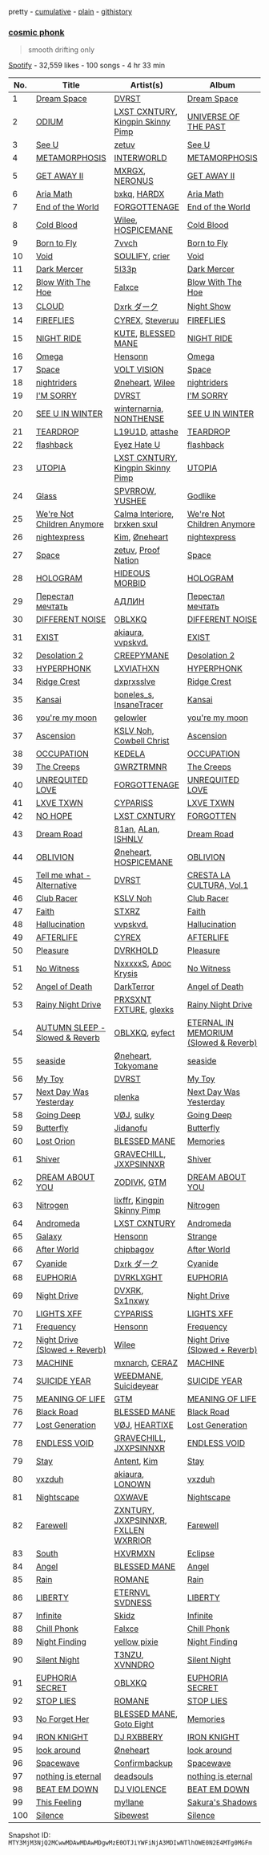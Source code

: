 pretty - [cumulative](/playlists/cumulative/37i9dQZF1DX1qNZsqIInBz.md) - [plain](/playlists/plain/37i9dQZF1DX1qNZsqIInBz) - [githistory](https://github.githistory.xyz/mackorone/spotify-playlist-archive/blob/main/playlists/plain/37i9dQZF1DX1qNZsqIInBz)

### [cosmic phonk](https://open.spotify.com/playlist/37i9dQZF1DX1qNZsqIInBz)

> smooth drifting only

[Spotify](https://open.spotify.com/user/spotify) - 32,559 likes - 100 songs - 4 hr 33 min

| No. | Title | Artist(s) | Album | Length |
|---|---|---|---|---|
| 1 | [Dream Space](https://open.spotify.com/track/4wHkfOTO5XpTrVn1bHxR18) | [DVRST](https://open.spotify.com/artist/0XFgyr4jwM0MGeZZW0VzA5) | [Dream Space](https://open.spotify.com/album/0jGdCBBF1Khors1eyML58X) | 2:51 |
| 2 | [ODIUM](https://open.spotify.com/track/4yyX0nJqMpqaubcGdGsxx9) | [LXST CXNTURY](https://open.spotify.com/artist/4TS37lr3ZraUxBHS727sEp), [Kingpin Skinny Pimp](https://open.spotify.com/artist/5kkVPwCLmdkqaSQpptZtXj) | [UNIVERSE OF THE PAST](https://open.spotify.com/album/4HlAmB7VZFZW5iPYapiqiz) | 2:46 |
| 3 | [See U](https://open.spotify.com/track/54vyxEzMvLexzEgEBzIUNQ) | [zetuv](https://open.spotify.com/artist/1PhDjAsWVkTLg5mUtSOeg9) | [See U](https://open.spotify.com/album/7C6ieOxP5402mZPtra25P0) | 2:50 |
| 4 | [METAMORPHOSIS](https://open.spotify.com/track/2ksyzVfU0WJoBpu8otr4pz) | [INTERWORLD](https://open.spotify.com/artist/5hKGLu4Ik88FzWcTPhWNTN) | [METAMORPHOSIS](https://open.spotify.com/album/3apQZbgVql9mHJlp43jk5D) | 2:22 |
| 5 | [GET AWAY II](https://open.spotify.com/track/4QOhfu7ZdD8PEXRhFjOIT1) | [MXRGX](https://open.spotify.com/artist/6gbsXeoeYTUXGlYlxcKAMP), [NERONUS](https://open.spotify.com/artist/2J5FeaNi5K4F9xml5lWD0L) | [GET AWAY II](https://open.spotify.com/album/3dhZY3fzWK7RNaj0BktV4F) | 3:12 |
| 6 | [Aria Math](https://open.spotify.com/track/0QeYTfxC3BchP1Hzn5HGPd) | [bxkq](https://open.spotify.com/artist/65lEC99xqy295XmDhg1KtW), [HARDX](https://open.spotify.com/artist/6goAg9k3zJ2edlE7OtIkTn) | [Aria Math](https://open.spotify.com/album/4hIpj10UfZXzkhbocSxDXh) | 4:05 |
| 7 | [End of the World](https://open.spotify.com/track/0rRJNSrFPmOPZJRmdQbciH) | [FORGOTTENAGE](https://open.spotify.com/artist/75eUSWg8Tt9PZLiFWjascC) | [End of the World](https://open.spotify.com/album/4EBa1AFntytE0kwgUes6n6) | 2:44 |
| 8 | [Cold Blood](https://open.spotify.com/track/6BGI62bC9ZBOvTqWCd6Nd5) | [Wilee](https://open.spotify.com/artist/0PszchiiynrfCAwjdHdN5r), [HOSPICEMANE](https://open.spotify.com/artist/5k3a4j15fF9gr4ZvCqMjDm) | [Cold Blood](https://open.spotify.com/album/4i4J6PY1upuY48jsSITgGi) | 3:06 |
| 9 | [Born to Fly](https://open.spotify.com/track/4o0g3KtUbz0nxSmH93RggE) | [7vvch](https://open.spotify.com/artist/5Bahs19BH1UFW8Q6S2MCxu) | [Born to Fly](https://open.spotify.com/album/7wexoMstoDoA7fGuifYBbK) | 2:52 |
| 10 | [Void](https://open.spotify.com/track/1tZMS81fc3APyMkU14cTWk) | [SOULIFY](https://open.spotify.com/artist/4jnJA6v62HXFktScoZQHIw), [crier](https://open.spotify.com/artist/3pxK1rdoF4Swqd00UH6wCl) | [Void](https://open.spotify.com/album/3afCmbwcfdCYouUXV04xTO) | 2:38 |
| 11 | [Dark Mercer](https://open.spotify.com/track/3TX53IyZvSsjYzZrmHQdI1) | [5l33p](https://open.spotify.com/artist/1JjSBnVH2QnmXFBmaIGdjq) | [Dark Mercer](https://open.spotify.com/album/6GMEh5mGT9CVyXO3TFo8EU) | 2:38 |
| 12 | [Blow With The Hoe](https://open.spotify.com/track/0coSp8V3oTqsQa9QQoNsXl) | [Falxce](https://open.spotify.com/artist/61CMteqexg0qjBy8nhMtHk) | [Blow With The Hoe](https://open.spotify.com/album/6te7TxptWjXLBRk6cjAiZk) | 1:31 |
| 13 | [CLOUD](https://open.spotify.com/track/6ZbpaHInXckaSUDiGDCwHX) | [Dxrk ダーク](https://open.spotify.com/artist/5TvFfw1MgSntdU9A7yncyA) | [Night Show](https://open.spotify.com/album/52mLSslJpI3vsoIgi1KSA6) | 2:54 |
| 14 | [FIREFLIES](https://open.spotify.com/track/3om71PaqkmHXuxQ5d3Hxjk) | [CYREX](https://open.spotify.com/artist/1NspLfgAsucc39MeTipXNy), [Steveruu](https://open.spotify.com/artist/4NOFcRCgjvnRy8nKVGUM0L) | [FIREFLIES](https://open.spotify.com/album/5t94V0MZ61yjI0lt1sJUcP) | 2:43 |
| 15 | [NIGHT RIDE](https://open.spotify.com/track/5l5b7TnBr5naVGNZq7SPca) | [KUTE](https://open.spotify.com/artist/0S1mAPM0pgJZil5FCqhQTX), [BLESSED MANE](https://open.spotify.com/artist/4RsEAdLhbUy7j3zHWauPwF) | [NIGHT RIDE](https://open.spotify.com/album/0NaK3ZZFCdGpydTOBgfhDQ) | 3:12 |
| 16 | [Omega](https://open.spotify.com/track/6yzDgOc9gruRxmaaiVsBy1) | [Hensonn](https://open.spotify.com/artist/0snouHYzOWSgxRBYMQsa3H) | [Omega](https://open.spotify.com/album/4B9PcrMKaJupfqKvko3pYv) | 2:53 |
| 17 | [Space](https://open.spotify.com/track/5ZTwRO2Yy2ardUblJsVSAA) | [VOLT VISION](https://open.spotify.com/artist/0D1RIHFWh132dnfTGIHF6K) | [Space](https://open.spotify.com/album/5jQNBxuQV1LK4SsVuqX78Z) | 2:00 |
| 18 | [nightriders](https://open.spotify.com/track/1bbnzRWj8vuOBQmoHFfqOg) | [Øneheart](https://open.spotify.com/artist/0dgJbQ0bKPyUXco8hEXN7X), [Wilee](https://open.spotify.com/artist/0PszchiiynrfCAwjdHdN5r) | [nightriders](https://open.spotify.com/album/0WvOrokciCcRELMBURq18R) | 2:02 |
| 19 | [I'M SORRY](https://open.spotify.com/track/0K3JJbRm9y70tesc73U6bn) | [DVRST](https://open.spotify.com/artist/0XFgyr4jwM0MGeZZW0VzA5) | [I'M SORRY](https://open.spotify.com/album/4oWAtbgahTeGrYKljx6GI0) | 2:19 |
| 20 | [SEE U IN WINTER](https://open.spotify.com/track/38s6G7066hE4dTvrTsSqoL) | [winternarnia](https://open.spotify.com/artist/6OoeFKBBbuYtyPM9E615D3), [NONTHENSE](https://open.spotify.com/artist/2APh66XEiqOiDt3bKhBWmn) | [SEE U IN WINTER](https://open.spotify.com/album/77fm9KnaipWrowbRD0fUz9) | 2:31 |
| 21 | [TEARDROP](https://open.spotify.com/track/0HPsP6pwUJHKHySEXLST0u) | [L19U1D](https://open.spotify.com/artist/6eIJYF4G64wbLdUXpxCKd2), [attashe](https://open.spotify.com/artist/2D8oenshYhpgfJSaJ8o8on) | [TEARDROP](https://open.spotify.com/album/6dYneATOS4dlt88gyQWvMv) | 3:00 |
| 22 | [flashback](https://open.spotify.com/track/6LK0dja7B2ibVgwZhVDvTw) | [Eyez Hate U](https://open.spotify.com/artist/0dIUq8UqtoJF5T7Lt3MxBT) | [flashback](https://open.spotify.com/album/7ExcQWKeWVTTA7UPQh3lXn) | 3:16 |
| 23 | [UTOPIA](https://open.spotify.com/track/6Lbn2QM3tyxPj4fQsCU0mk) | [LXST CXNTURY](https://open.spotify.com/artist/4TS37lr3ZraUxBHS727sEp), [Kingpin Skinny Pimp](https://open.spotify.com/artist/5kkVPwCLmdkqaSQpptZtXj) | [UTOPIA](https://open.spotify.com/album/5aF2aTHcRscFUK1OaCLtGF) | 2:17 |
| 24 | [Glass](https://open.spotify.com/track/5GGg5AYqHzwQqAEiCYdD9T) | [SPVRROW](https://open.spotify.com/artist/1LP8kdjz6NUjAiA4lGMgJF), [YUSHEE](https://open.spotify.com/artist/79YDNnhemgMLv7ho55aLhi) | [Godlike](https://open.spotify.com/album/62Tjmg675DC2B0Bphvh1x6) | 2:23 |
| 25 | [We're Not Children Anymore](https://open.spotify.com/track/7Jddd2nB8kFKsJPJCq8SB4) | [Calma Interiore](https://open.spotify.com/artist/1OmJlIsNDkAVfdkmHbvQFM), [brxken sxul](https://open.spotify.com/artist/7DfIRKGej5bJAbjunotyUf) | [We're Not Children Anymore](https://open.spotify.com/album/7GZyA3UjfoprmWp8AiwdMy) | 3:03 |
| 26 | [nightexpress](https://open.spotify.com/track/4mLb4iKTAHDuSsZTq4w7iK) | [Kim](https://open.spotify.com/artist/4q5RE9bDpugEWslh6TfiI0), [Øneheart](https://open.spotify.com/artist/0dgJbQ0bKPyUXco8hEXN7X) | [nightexpress](https://open.spotify.com/album/0306P7Fec99VYmoSguS97S) | 2:40 |
| 27 | [Space](https://open.spotify.com/track/0W0KjUBX70GxtgVXraTcf9) | [zetuv](https://open.spotify.com/artist/1PhDjAsWVkTLg5mUtSOeg9), [Proof Nation](https://open.spotify.com/artist/7CV2yBOPHytA4ZrSPsjoLA) | [Space](https://open.spotify.com/album/0qh0hHIeYCqBJaDv7r12uR) | 2:25 |
| 28 | [HOLOGRAM](https://open.spotify.com/track/20NjSzmdUKNjFEpfEYj6XA) | [HIDEOUS MORBID](https://open.spotify.com/artist/7G5D01HWj1IELY5nfLQrw6) | [HOLOGRAM](https://open.spotify.com/album/0cm5qj6DKNvUcD0haLZVFp) | 2:13 |
| 29 | [Перестал мечтать](https://open.spotify.com/track/7LmeYVqtNa5FUxLK2Iyam8) | [АДЛИН](https://open.spotify.com/artist/3vw4wtxW7yv7yJSDqkIuUz) | [Перестал мечтать](https://open.spotify.com/album/2qBHvwmiX5p9Od7D1QFadg) | 2:48 |
| 30 | [DIFFERENT NOISE](https://open.spotify.com/track/7trpmghODldJXyjV7uQJT9) | [OBLXKQ](https://open.spotify.com/artist/5kJn98Wf7hk1J7nn5sg67l) | [DIFFERENT NOISE](https://open.spotify.com/album/7h9E0lJnkFzjSllB4zp1Uy) | 2:43 |
| 31 | [EXIST](https://open.spotify.com/track/6SqUoYtpsmaFhSU3TnUVtT) | [akiaura](https://open.spotify.com/artist/0zilOJ2Ze0FLrQ76cZQaoc), [vvpskvd.](https://open.spotify.com/artist/4HrUqrQRBMyLml2vQmggKA) | [EXIST](https://open.spotify.com/album/5iDNw2t9CGE9rTlRe3VpL9) | 3:03 |
| 32 | [Desolation 2](https://open.spotify.com/track/5YQV3dcbq48zCmofyOSzcJ) | [CREEPYMANE](https://open.spotify.com/artist/4iS0O9GXC7newvIHGqgaEz) | [Desolation 2](https://open.spotify.com/album/0xMdm6pqSb4FKXUhI6iAa1) | 1:32 |
| 33 | [HYPERPHONK](https://open.spotify.com/track/1F14gm4JQcW7SAWRMGD4nT) | [LXVIATHXN](https://open.spotify.com/artist/2SJRVFLT1rSs5oKiqsZ04T) | [HYPERPHONK](https://open.spotify.com/album/5unAHopAAQmbF079dpLPmD) | 2:56 |
| 34 | [Ridge Crest](https://open.spotify.com/track/4wQG1yyeTSoDCppLzBXJ9m) | [dxprxsslve](https://open.spotify.com/artist/61QWo0cPeQFZt2U1gEjyl9) | [Ridge Crest](https://open.spotify.com/album/4Rp8x8ZeJjVX0aQAnCGYNy) | 2:52 |
| 35 | [Kansai](https://open.spotify.com/track/4qvnEEwIXb8ch6CfudeqGW) | [boneles\_s](https://open.spotify.com/artist/15T8AuT0gmxOfifQtbShQL), [InsaneTracer](https://open.spotify.com/artist/5jK86GBNNwGHD4brZp16yo) | [Kansai](https://open.spotify.com/album/0EvPrrikCr1F3nuwQ0eA9Q) | 2:41 |
| 36 | [you're my moon](https://open.spotify.com/track/3QS2MR6CbGUliVnbRi8k1f) | [gelowler](https://open.spotify.com/artist/2KOltraKOgOrYb9o4ctyJO) | [you're my moon](https://open.spotify.com/album/1fHsZc8gUUsdqVHA22N9Rw) | 2:22 |
| 37 | [Ascension](https://open.spotify.com/track/655HUrteca32fCVbWCHe0b) | [KSLV Noh](https://open.spotify.com/artist/2ElMqlv5py0QFIVXUff627), [Cowbell Christ](https://open.spotify.com/artist/1U1JvyVp0OJeyQowx6HOlm) | [Ascension](https://open.spotify.com/album/1sQ5onguS8iW0SfZb6WSoZ) | 2:00 |
| 38 | [OCCUPATION](https://open.spotify.com/track/2TubhcsSDcCpJWyXiGEKPZ) | [KEDELA](https://open.spotify.com/artist/0ytXblHAJwc57GVGp6wjvB) | [OCCUPATION](https://open.spotify.com/album/00pHqxRbtuMXzMfbT5AA9z) | 3:30 |
| 39 | [The Creeps](https://open.spotify.com/track/4ZeHPxe1QYjYWWGC06gZ2P) | [GWRZTRMNR](https://open.spotify.com/artist/5mqGv6vgs3ZMJbbBOvWtQi) | [The Creeps](https://open.spotify.com/album/23TDQRMfrMD0W4nTiB1EuD) | 2:25 |
| 40 | [UNREQUITED LOVE](https://open.spotify.com/track/6ggG03IXJujvzWX7SShGtG) | [FORGOTTENAGE](https://open.spotify.com/artist/75eUSWg8Tt9PZLiFWjascC) | [UNREQUITED LOVE](https://open.spotify.com/album/5C8w6NNouScjByKvjMkjic) | 2:30 |
| 41 | [LXVE TXWN](https://open.spotify.com/track/1pCDWUyukLwNnDtKuDKk7j) | [CYPARISS](https://open.spotify.com/artist/1GzMtNyLiP1oM7yW0DyRhP) | [LXVE TXWN](https://open.spotify.com/album/04FHXUjQJckGhzOiPGZHlm) | 2:38 |
| 42 | [NO HOPE](https://open.spotify.com/track/6lpqmnhoM6fxVg52c7azTp) | [LXST CXNTURY](https://open.spotify.com/artist/4TS37lr3ZraUxBHS727sEp) | [FORGOTTEN](https://open.spotify.com/album/64gLpVMi33iOIL7pC4kFNM) | 1:31 |
| 43 | [Dream Road](https://open.spotify.com/track/006xxgBdSswgtgXOks59u4) | [81an](https://open.spotify.com/artist/2jQ3SyqsblMmflFJCRr5dn), [ALan](https://open.spotify.com/artist/4nDKlmTjgg1o8PriTk0Wma), [ISHNLV](https://open.spotify.com/artist/5qZzS4qbriUwGeqoj8U1p3) | [Dream Road](https://open.spotify.com/album/0tpavY1s1hchFwtCC93tHN) | 3:03 |
| 44 | [OBLIVION](https://open.spotify.com/track/3KMqwUL9XTpfrDvkCGlRJ9) | [Øneheart](https://open.spotify.com/artist/0dgJbQ0bKPyUXco8hEXN7X), [HOSPICEMANE](https://open.spotify.com/artist/5k3a4j15fF9gr4ZvCqMjDm) | [OBLIVION](https://open.spotify.com/album/2n2VcwvJsChKhBL1zX75Cj) | 3:12 |
| 45 | [Tell me what \- Alternative](https://open.spotify.com/track/3ZAVDqWDatGhJEbgTJrSpE) | [DVRST](https://open.spotify.com/artist/0XFgyr4jwM0MGeZZW0VzA5) | [CRESTA LA CULTURA, Vol.1](https://open.spotify.com/album/17yH3m2wuD17DaOEzorZHr) | 3:45 |
| 46 | [Club Racer](https://open.spotify.com/track/0TixfN2rNvg1VL4gggylRH) | [KSLV Noh](https://open.spotify.com/artist/2ElMqlv5py0QFIVXUff627) | [Club Racer](https://open.spotify.com/album/05FqgSKvtl1CfngN1M6C8l) | 2:08 |
| 47 | [Faith](https://open.spotify.com/track/4XwbUt1ryz68nbLdBD9dqs) | [STXRZ](https://open.spotify.com/artist/64IEvdOG2d4FAHDR4pNYQ4) | [Faith](https://open.spotify.com/album/3q6Ulf0dRhKrLd5P3cwfYl) | 2:05 |
| 48 | [Hallucination](https://open.spotify.com/track/3o97gI0SFNTqzhPAXpxkGD) | [vvpskvd.](https://open.spotify.com/artist/4HrUqrQRBMyLml2vQmggKA) | [Hallucination](https://open.spotify.com/album/7nNj9pxxPWn6WfYDS6r01W) | 2:33 |
| 49 | [AFTERLIFE](https://open.spotify.com/track/5PfNKiRk4pyJWxle5cU0ba) | [CYREX](https://open.spotify.com/artist/1NspLfgAsucc39MeTipXNy) | [AFTERLIFE](https://open.spotify.com/album/3G5QIHz6XSKOUISBBbP28B) | 3:16 |
| 50 | [Pleasure](https://open.spotify.com/track/4tyb212aoIT5gYJQIg40MM) | [DVRKHOLD](https://open.spotify.com/artist/4ZVUy0u4JnNGj6jNNWv6Qx) | [Pleasure](https://open.spotify.com/album/1c4UPNlzYXvy6T1VRD1g2m) | 3:34 |
| 51 | [No Witness](https://open.spotify.com/track/0GGepyK375cp1jN8Z9ZTK8) | [NxxxxxS](https://open.spotify.com/artist/36r4ltZmLqtiDBdAs9XSqn), [Apoc Krysis](https://open.spotify.com/artist/5FWqTrWj74TUJLstHwCDQE) | [No Witness](https://open.spotify.com/album/0HsG2moofrvt0hGo2iYuLb) | 2:48 |
| 52 | [Angel of Death](https://open.spotify.com/track/7MtVdKpPuufNUOQrJB31uI) | [DarkTerror](https://open.spotify.com/artist/2o4YQX4hxBZaZKA6KbUtWo) | [Angel of Death](https://open.spotify.com/album/3Mi42mgHpgZKtJuU0x3sJ3) | 2:48 |
| 53 | [Rainy Night Drive](https://open.spotify.com/track/5gbzQN044AiB69UiVuc6qZ) | [PRXSXNT FXTURE](https://open.spotify.com/artist/1KS3HFd7XL75m0ieoDhFvw), [glexks](https://open.spotify.com/artist/5XPRNCxTj3Pph1A6h4XTB6) | [Rainy Night Drive](https://open.spotify.com/album/2VTQ3wglK5i3Lm6TK0ns6J) | 2:39 |
| 54 | [AUTUMN SLEEP \- Slowed & Reverb](https://open.spotify.com/track/7pmw88lKWUHx00WHK4RqsM) | [OBLXKQ](https://open.spotify.com/artist/5kJn98Wf7hk1J7nn5sg67l), [eyfect](https://open.spotify.com/artist/2k4XvivwTpFDQhgN34RYcn) | [ETERNAL IN MEMORIUM \(Slowed & Reverb\)](https://open.spotify.com/album/4Pae9lPOsqOttCwzchxIWi) | 1:52 |
| 55 | [seaside](https://open.spotify.com/track/3Cj5VVbQnLRknyj2NriPJu) | [Øneheart](https://open.spotify.com/artist/0dgJbQ0bKPyUXco8hEXN7X), [Tokyomane](https://open.spotify.com/artist/2GaIPa6dUUQBlVNYeEF6PH) | [seaside](https://open.spotify.com/album/385VMmkSq2CVCIOTCtTdts) | 2:39 |
| 56 | [My Toy](https://open.spotify.com/track/47C0kcP46CKw8DX69aXmRK) | [DVRST](https://open.spotify.com/artist/0XFgyr4jwM0MGeZZW0VzA5) | [My Toy](https://open.spotify.com/album/6ai1YGBCS8Y83QWtJrRJz8) | 3:18 |
| 57 | [Next Day Was Yesterday](https://open.spotify.com/track/2TaFenxaQaYmeSpq4EaPNl) | [plenka](https://open.spotify.com/artist/6yjz9vY01vOQUcFIAEYVQ0) | [Next Day Was Yesterday](https://open.spotify.com/album/3zzx0LzD0pqX9BUPUZzacZ) | 2:52 |
| 58 | [Going Deep](https://open.spotify.com/track/1BiXcHaaa4A8KYqA3bD0Oi) | [VØJ](https://open.spotify.com/artist/4KRllJ2dEeoqvxOQLOgOsI), [sulky](https://open.spotify.com/artist/3uYWZ9Qeoh79NShyWiKrqZ) | [Going Deep](https://open.spotify.com/album/5xiRFjvRCLO0adzicqhZOs) | 3:32 |
| 59 | [Butterfly](https://open.spotify.com/track/58oi0OWV0fHLsnJWFv5VQe) | [Jidanofu](https://open.spotify.com/artist/6JwHgPzxWOKHVH6aWoHuxm) | [Butterfly](https://open.spotify.com/album/1Agg5sCbo8mvH4GBDjTpb7) | 2:19 |
| 60 | [Lost Orion](https://open.spotify.com/track/6kzg2WZovLAE3ZkvsW9YDK) | [BLESSED MANE](https://open.spotify.com/artist/4RsEAdLhbUy7j3zHWauPwF) | [Memories](https://open.spotify.com/album/78d6bKLGA4IaHS0WLKqGIk) | 3:06 |
| 61 | [Shiver](https://open.spotify.com/track/3fZfQWOg4xv8YUPAvnPaty) | [GRAVECHILL](https://open.spotify.com/artist/1EnZjgGD81emhSdq6adEKt), [JXXPSINNXR](https://open.spotify.com/artist/4RvUX1Yg2s0aCkBPYCsgP7) | [Shiver](https://open.spotify.com/album/3dT2NMs4X8OUay4JJ2weY7) | 2:25 |
| 62 | [DREAM ABOUT YOU](https://open.spotify.com/track/69Jde9lxc16qGyG5iYncuW) | [ZODIVK](https://open.spotify.com/artist/6nTTVtUnmZWlPju0qzX7Or), [GTM](https://open.spotify.com/artist/2U79YzoLgxZrBbxzrg5l1S) | [DREAM ABOUT YOU](https://open.spotify.com/album/7sYf0ltOhxs3Zy9uMn7cb5) | 2:48 |
| 63 | [Nitrogen](https://open.spotify.com/track/3zwdzya2dW8KxS2izHiOx5) | [lixffr](https://open.spotify.com/artist/0GUmve9sjccwOk35nZkHtl), [Kingpin Skinny Pimp](https://open.spotify.com/artist/5kkVPwCLmdkqaSQpptZtXj) | [Nitrogen](https://open.spotify.com/album/6J29nFfsCtEy9SWVFxFXyK) | 3:32 |
| 64 | [Andromeda](https://open.spotify.com/track/3T9ouQ0YeXLayMQ9eWPAda) | [LXST CXNTURY](https://open.spotify.com/artist/4TS37lr3ZraUxBHS727sEp) | [Andromeda](https://open.spotify.com/album/6x9oS9r0yMvUk0tnUBCFOQ) | 3:36 |
| 65 | [Galaxy](https://open.spotify.com/track/7vbKIia4KB5vWcWpPypPBr) | [Hensonn](https://open.spotify.com/artist/0snouHYzOWSgxRBYMQsa3H) | [Strange](https://open.spotify.com/album/4QTBGcS5DSCe6N3RTNixsN) | 2:56 |
| 66 | [After World](https://open.spotify.com/track/43jFJOD28MIG9vgcqVlvhn) | [chipbagov](https://open.spotify.com/artist/0sd6x399jllqi3BqxgBvlw) | [After World](https://open.spotify.com/album/42cJG6MAXsrjoR7wV5e22G) | 2:11 |
| 67 | [Cyanide](https://open.spotify.com/track/2FqBlSZxiRuxjgQcMvQAUP) | [Dxrk ダーク](https://open.spotify.com/artist/5TvFfw1MgSntdU9A7yncyA) | [Cyanide](https://open.spotify.com/album/1AlwyKku3ObMAl0jkz8Qwf) | 2:57 |
| 68 | [EUPHORIA](https://open.spotify.com/track/3BNv1ZzyYexaVGUYkEYSRI) | [DVRKLXGHT](https://open.spotify.com/artist/4tfNkqJHj0rmRuERAZJDxf) | [EUPHORIA](https://open.spotify.com/album/1t32gKI0EhGB4z5hnwKjSs) | 3:03 |
| 69 | [Night Drive](https://open.spotify.com/track/4TixrVMeVgwh6VuIc7WjMr) | [DVXRK](https://open.spotify.com/artist/76ajlfoI4iJ83Ngcqod5Xv), [Sx1nxwy](https://open.spotify.com/artist/0vX16aPLB5IGeyzFDHBm6T) | [Night Drive](https://open.spotify.com/album/1WAQ6fdYFjJuSjs0rKDx31) | 2:51 |
| 70 | [LIGHTS XFF](https://open.spotify.com/track/1hxhlE5DUTZTcToXlCDTSk) | [CYPARISS](https://open.spotify.com/artist/1GzMtNyLiP1oM7yW0DyRhP) | [LIGHTS XFF](https://open.spotify.com/album/285Vwbiv1lPB5hjFHUra02) | 2:20 |
| 71 | [Frequency](https://open.spotify.com/track/5IgpVvg68WGQQPVto0hyZF) | [Hensonn](https://open.spotify.com/artist/0snouHYzOWSgxRBYMQsa3H) | [Frequency](https://open.spotify.com/album/5J9yN6EzsaAa2SeW91H4c9) | 2:30 |
| 72 | [Night Drive \(Slowed + Reverb\)](https://open.spotify.com/track/331H6137RMXrWPqdoinXfA) | [Wilee](https://open.spotify.com/artist/0PszchiiynrfCAwjdHdN5r) | [Night Drive \(Slowed + Reverb\)](https://open.spotify.com/album/6im4iD0gt2vezgk3xhyrhh) | 2:17 |
| 73 | [MACHINE](https://open.spotify.com/track/2Ygz10JmWDwVigM6jN94H8) | [mxnarch](https://open.spotify.com/artist/42WdWoZDRwUeWhGOYDhfuj), [CERAZ](https://open.spotify.com/artist/2qN0KCCSg4BwDSagUxmEfR) | [MACHINE](https://open.spotify.com/album/6QeJDinj9YHIbiermHKxB6) | 2:47 |
| 74 | [SUICIDE YEAR](https://open.spotify.com/track/6hRvewF5MRAsqqxnNs3z2b) | [WEEDMANE](https://open.spotify.com/artist/6agBXAcUugzO8DQTChZZrx), [Suicideyear](https://open.spotify.com/artist/3WaNZnwUPrpOIS5ZcIyjTO) | [SUICIDE YEAR](https://open.spotify.com/album/6y0bYi0XTNsGQzbKMYNxg1) | 1:31 |
| 75 | [MEANING OF LIFE](https://open.spotify.com/track/0JeAofgLJ7A0wnO8ecBm23) | [GTM](https://open.spotify.com/artist/2U79YzoLgxZrBbxzrg5l1S) | [MEANING OF LIFE](https://open.spotify.com/album/0lxBekjKWscjykmqz3xOHR) | 2:28 |
| 76 | [Black Road](https://open.spotify.com/track/4CyrXp09zI9cJvWwDF3QZ8) | [BLESSED MANE](https://open.spotify.com/artist/4RsEAdLhbUy7j3zHWauPwF) | [Black Road](https://open.spotify.com/album/70HBya0gUFpkwUiXCu1i6q) | 3:05 |
| 77 | [Lost Generation](https://open.spotify.com/track/2dJdGmHTGFfqx1PmC860Xf) | [VØJ](https://open.spotify.com/artist/4KRllJ2dEeoqvxOQLOgOsI), [HEARTIXE](https://open.spotify.com/artist/6Gl15cYrIWazH6VTDKCcCk) | [Lost Generation](https://open.spotify.com/album/7gztQGFnpztN5N2rR4rnwm) | 2:44 |
| 78 | [ENDLESS VOID](https://open.spotify.com/track/1ZzxutGot8uQzdvtwZnqhz) | [GRAVECHILL](https://open.spotify.com/artist/1EnZjgGD81emhSdq6adEKt), [JXXPSINNXR](https://open.spotify.com/artist/4RvUX1Yg2s0aCkBPYCsgP7) | [ENDLESS VOID](https://open.spotify.com/album/5PsqDyjDE9FPUkQgWNwv56) | 2:22 |
| 79 | [Stay](https://open.spotify.com/track/4wBJ1sqcPukNqtMff4EEVb) | [Antent](https://open.spotify.com/artist/6ovctVkv7d2fBdilDRYfDW), [Kim](https://open.spotify.com/artist/4q5RE9bDpugEWslh6TfiI0) | [Stay](https://open.spotify.com/album/0lxkx8NDcNRiddCfUlpMfo) | 2:56 |
| 80 | [vxzduh](https://open.spotify.com/track/702NDQuG9DGPJmwbAUFHTa) | [akiaura](https://open.spotify.com/artist/0zilOJ2Ze0FLrQ76cZQaoc), [LONOWN](https://open.spotify.com/artist/700c9Qz2z6HZKTumeliKAw) | [vxzduh](https://open.spotify.com/album/1aY5R5j1a5dqXXdrFo5lrM) | 3:05 |
| 81 | [Nightscape](https://open.spotify.com/track/6J3RFzkd1gacuycGdj8V2s) | [OXWAVE](https://open.spotify.com/artist/7B2UfSm1zprogJ0TulxZp9) | [Nightscape](https://open.spotify.com/album/2RtsQWMd6CErHfsxK879xO) | 2:38 |
| 82 | [Farewell](https://open.spotify.com/track/3QXLbx8kUNmcbWd1XhNJD4) | [ZXNTURY](https://open.spotify.com/artist/4ACYlsx2wt3mQ2syiTo6AK), [JXXPSINNXR](https://open.spotify.com/artist/4RvUX1Yg2s0aCkBPYCsgP7), [FXLLEN WXRRIOR](https://open.spotify.com/artist/4O4tXxjzXrk06o08zTBVAL) | [Farewell](https://open.spotify.com/album/4i7eb70VPiIHWU7EEDNmIn) | 2:31 |
| 83 | [South](https://open.spotify.com/track/4CtO2AMo76k5yAeD44EUPY) | [HXVRMXN](https://open.spotify.com/artist/2kxLXJ17WUKNIwyIfeDigH) | [Eclipse](https://open.spotify.com/album/2oMbcfB4qteV4Wbu7sNVAM) | 3:12 |
| 84 | [Angel](https://open.spotify.com/track/0OIJbFfZfNoAA8oATXh0xr) | [BLESSED MANE](https://open.spotify.com/artist/4RsEAdLhbUy7j3zHWauPwF) | [Angel](https://open.spotify.com/album/6PwehYyShfSDzzJPZyoZWq) | 3:18 |
| 85 | [Rain](https://open.spotify.com/track/6mOAG0zui8izScIIgvWFDH) | [ROMANE](https://open.spotify.com/artist/05ZFcoNvwrfxD1sIRmGqfp) | [Rain](https://open.spotify.com/album/3YdkmgnxDrKj2MK7dXgQD7) | 3:06 |
| 86 | [LIBERTY](https://open.spotify.com/track/3jc2Sb5wbUqDIirFGRjcXd) | [ETERNVL SVDNESS](https://open.spotify.com/artist/0FNnibWWGPh1bSwBkcUrMg) | [LIBERTY](https://open.spotify.com/album/54npb8AVC4EgN3Y7tokAKu) | 2:44 |
| 87 | [Infinite](https://open.spotify.com/track/36lAaFOepMC0kbLeHSLtbU) | [Skidz](https://open.spotify.com/artist/5OpDyR287ck0uxPbA2MF7Y) | [Infinite](https://open.spotify.com/album/2F7yVNgSaE4UcfTKx9be2B) | 3:22 |
| 88 | [Chill Phonk](https://open.spotify.com/track/5E69AASuENCXbP1PHO74F5) | [Falxce](https://open.spotify.com/artist/61CMteqexg0qjBy8nhMtHk) | [Chill Phonk](https://open.spotify.com/album/4XIUu4JcbGI0z9BKSqYXxL) | 1:25 |
| 89 | [Night Finding](https://open.spotify.com/track/6e8aObTgP8Jb4eZt5mAAk1) | [yellow pixie](https://open.spotify.com/artist/0OeJ57WX4JoCw1FdTM8Uwe) | [Night Finding](https://open.spotify.com/album/29JbcmWxHt4KNqMCM4TRME) | 1:54 |
| 90 | [Silent Night](https://open.spotify.com/track/1EapFpXRLVRnK3PXUoJtTh) | [T3NZU](https://open.spotify.com/artist/5bgu60VOkifx3xadonzsgi), [XVNNDRO](https://open.spotify.com/artist/5sSge1Liv1eU8WJPDH1dI5) | [Silent Night](https://open.spotify.com/album/4adqBewUGNtWm6p5gfCEnY) | 2:33 |
| 91 | [EUPHORIA SECRET](https://open.spotify.com/track/29aUIAviBlcr0yuIAjuzNn) | [OBLXKQ](https://open.spotify.com/artist/5kJn98Wf7hk1J7nn5sg67l) | [EUPHORIA SECRET](https://open.spotify.com/album/7zmGPpqRqLeH5MFUdGb7n4) | 2:19 |
| 92 | [STOP LIES](https://open.spotify.com/track/6FqFMy46LchyaU6IsYeSSY) | [ROMANE](https://open.spotify.com/artist/05ZFcoNvwrfxD1sIRmGqfp) | [STOP LIES](https://open.spotify.com/album/4B51pcp7eccRF5T2thjSEa) | 3:23 |
| 93 | [No Forget Her](https://open.spotify.com/track/47kmL7wc4XojdpxJ7ZR6ql) | [BLESSED MANE](https://open.spotify.com/artist/4RsEAdLhbUy7j3zHWauPwF), [Goto Eight](https://open.spotify.com/artist/363VYEgnv8VQ1hIn9Fz7pB) | [Memories](https://open.spotify.com/album/78d6bKLGA4IaHS0WLKqGIk) | 3:46 |
| 94 | [IRON KNIGHT](https://open.spotify.com/track/66rbsDlM1RfmVW6I2nBmuh) | [DJ RXBBERY](https://open.spotify.com/artist/0NuERMLAqu8zM3uFAo1dN9) | [IRON KNIGHT](https://open.spotify.com/album/1akEiLit7yPHOyZxtAxbsT) | 2:24 |
| 95 | [look around](https://open.spotify.com/track/4uZVyTm6D7HdM8h4NRlieW) | [Øneheart](https://open.spotify.com/artist/0dgJbQ0bKPyUXco8hEXN7X) | [look around](https://open.spotify.com/album/7mRzNvTeo13aKg3NWPOMVY) | 2:07 |
| 96 | [Spacewave](https://open.spotify.com/track/2WzK3sBkdRm0VvfSKJjXCu) | [Confirmbackup](https://open.spotify.com/artist/6Da2INMo1oIn9flRNiIZqk) | [Spacewave](https://open.spotify.com/album/5BWydJ3ORPcf5Z7cCmFuyJ) | 3:26 |
| 97 | [nothing is eternal](https://open.spotify.com/track/7h3K4ED9jiEO447oGAvISz) | [deadsouls](https://open.spotify.com/artist/0mM8z9rf7HGXaqR0JWBlQE) | [nothing is eternal](https://open.spotify.com/album/7hEjkOUvBZKI3S3pHOGV3l) | 2:29 |
| 98 | [BEAT EM DOWN](https://open.spotify.com/track/6WPu5r9lYZvZqMAIvPQrTs) | [DJ VIOLENCE](https://open.spotify.com/artist/6lJ7jDXDZF5bhkRTNFk00m) | [BEAT EM DOWN](https://open.spotify.com/album/0sHkjvCz8MMYOElNjt2Nq1) | 3:12 |
| 99 | [This Feeling](https://open.spotify.com/track/3vefdW0Zsk57Qn0qxXeVCI) | [my!lane](https://open.spotify.com/artist/5AEk8UqmJ2lCUG3xke82Or) | [Sakura's Shadows](https://open.spotify.com/album/2Ve9vOvILPIDomVfrFr4bH) | 2:43 |
| 100 | [Silence](https://open.spotify.com/track/6y3VTYZgLPVARFbC5dw8Py) | [Sibewest](https://open.spotify.com/artist/1GkZqUh9gC1kOFSwIFG5Hs) | [Silence](https://open.spotify.com/album/7op6zDji4CCSGJc21Hrfzt) | 3:26 |

Snapshot ID: `MTY3MjM3NjQ2MCwwMDAwMDAwMDgwMzE0OTJiYWFiNjA3MDIwNTlhOWE0N2E4MTg0MGFm`
